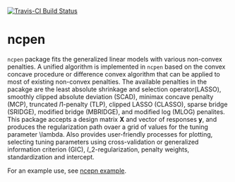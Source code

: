 [![Travis-CI Build Status](https://travis-ci.org/zeemkr/ncpen.svg?branch=master)](https://travis-ci.org/zeemkr/ncpen)

# ncpen

`ncpen` package fits the generalized linear models with various non-convex penalties.
A unified algorithm is implemented in `ncpen` based on the convex concave procedure or difference convex algorithm that can be applied to most of existing non-convex penalties.
The available penalties in the pacakge are
the least absolute shrinkage and selection operator(LASSO),
smoothly clipped absolute deviation (SCAD),
minimax concave penalty (MCP),
truncated *l*1-penalty (TLP),
clipped LASSO (CLASSO),
sparse bridge (SRIDGE),
modified bridge (MBRIDGE),
and modified log (MLOG) penalites.
This package accepts a design matrix **X** and vector of responses **y**,
and produces the regularization path ovaer a grid of values for the tuning parameter \lambda\.
Also provides user-friendly processes for plotting, selecting tuning parameters using cross-validation or generalized information criterion (GIC),
*l*_2-regularization, penalty weights, standardization and intercept.

For an example use, see [ncepn example](https://github.com/zeemkr/ncpen/blob/master/ncepn_example.pdf).
